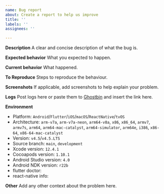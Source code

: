 ```yaml
---
name: Bug report
about: Create a report to help us improve
title: ''
labels: ''
assignees: ''

---
```


**Description**
A clear and concise description of what the bug is.

**Expected behavior**
What you expected to happen.

**Current behavior**
What happened.

**To Reproduce**
Steps to reproduce the behaviour.

**Screenshots**
If applicable, add screenshots to help explain your problem.

**Logs**
Post logs here or paste them to [Ghostbin](https://ghostbin.co) and insert the link here.

**Environment**

- Platform: `Android`/`Flutter`/`iOS`/`macOS`/`ReactNative`/`tvOS`
- Architecture: `arm-v7a`, `arm-v7a-neon`, `arm64-v8a`, `x86`, `x86_64`, `armv7`, `armv7s`, `arm64`, `arm64-mac-catalyst`, `arm64-simulator`, `arm64e`, `i386`, `x86-64`, `x86-64-mac-catalyst`
- Version: `v4.5`/`v4.5.LTS`
- Source branch: `main`, `development`
- Xcode version: `12.4.1`
- Cocoapods version: `1.10.1`
- Android Studio version: `4.0`
- Android NDK version: `r22b`
- flutter doctor: ` `
- react-native info: ` `

**Other**
Add any other context about the problem here.
